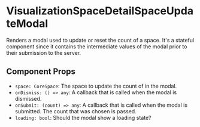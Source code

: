 # VisualizationSpaceDetailSpaceUpdateModal

Renders a modal used to update or reset the count of a space. It's a stateful component since it
contains the intermediate values of the modal prior to their submission to the server.


## Component Props
- `space: CoreSpace`: The space to update the count of in the modal.
- `onDismiss: () => any`: A callback that is called when the modal is dismissed.
- `onSubmit: (count) => any`: A callback that is called when the modal is submitted. The count that
  was chosen is passed.
- `loading: bool`: Should the modal show a loading state?
